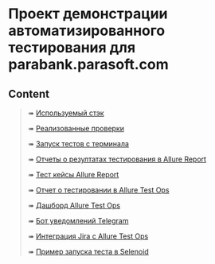# Проект демонстрации автоматизированного тестирования для parabank.parasoft.com


## Content

> ➠ [Используемый стэк](#abacus-technology-stack)
>
> ➠ [Реализованные проверки](#abacus-technology-stack)
>
> ➠ [Запуск тестов с терминала](#Running-tests-from-the-terminal)
>
> ➠ [Отчеты о резултатах тестирования в Allure Report](#-main-page-of-allure-report)
> 
> ➠ [Тест кейсы Allure Report](#-suites-page-of-allure-report)
> 
> ➠ [Отчет о тестировании в Allure Test Ops](#-main-page-of-allure-testops)
> 
> ➠ [Дашборд Allure Test Ops](#-dashboard-page-of-allure-testops)
> 
> ➠ [Бот уведомлений Telegram](#notification-telegram-bot)
> 
> ➠ [Интеграция Jira с Allure Test Ops](#-jira-integration-with-allure-testops)
> 
> ➠ [Пример запуска теста в Selenoid](#-an-example-of-running-a-test-in-selenoid)
